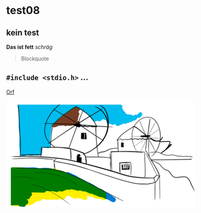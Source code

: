# test08
## kein test 

**Das ist fett**
*schräg*

>Blockquote

`#include <stdio.h>`
...
----

[Orf](https://www.orf.at)

![Eisbrä](Sketchpad.png)

